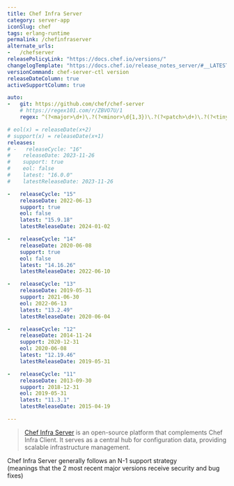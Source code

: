 ```yaml
---
title: Chef Infra Server
category: server-app
iconSlug: chef
tags: erlang-runtime
permalink: /chefinfraserver
alternate_urls:
-   /chefserver
releasePolicyLink: "https://docs.chef.io/versions/"
changelogTemplate: "https://docs.chef.io/release_notes_server/#__LATEST__/"
versionCommand: chef-server-ctl version
releaseDateColumn: true
activeSupportColumn: true

auto:
-   git: https://github.com/chef/chef-server
    # https://regex101.com/r/ZBVO7U/1
    regex: ^(?<major>\d+)\.?(?<minor>\d{1,3})\.?(?<patch>\d+)\.?(?<tiny>\d+)?$

# eol(x) = releaseDate(x+2)
# support(x) = releaseDate(x+1)
releases:
# -   releaseCycle: "16"
#    releaseDate: 2023-11-26
#    support: true
#    eol: false
#    latest: "16.0.0"
#    latestReleaseDate: 2023-11-26

-   releaseCycle: "15"
    releaseDate: 2022-06-13
    support: true
    eol: false
    latest: "15.9.18"
    latestReleaseDate: 2024-01-02

-   releaseCycle: "14"
    releaseDate: 2020-06-08
    support: true
    eol: false
    latest: "14.16.26"
    latestReleaseDate: 2022-06-10

-   releaseCycle: "13"
    releaseDate: 2019-05-31
    support: 2021-06-30
    eol: 2022-06-13
    latest: "13.2.49"
    latestReleaseDate: 2020-06-04

-   releaseCycle: "12"
    releaseDate: 2014-11-24
    support: 2020-12-31
    eol: 2020-06-08
    latest: "12.19.46"
    latestReleaseDate: 2019-05-31

-   releaseCycle: "11"
    releaseDate: 2013-09-30
    support: 2018-12-31
    eol: 2019-05-31
    latest: "11.3.1"
    latestReleaseDate: 2015-04-19

---
```


> [Chef Infra Server](https://docs.chef.io/server/) is an open-source platform that complements Chef Infra Client.
> It serves as a central hub for configuration data, providing scalable infrastructure management. 

Chef Infra Server generally follows an N-1 support strategy  
(meanings that the 2 most recent major versions receive security and bug fixes)
